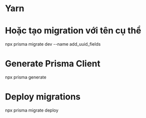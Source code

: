 # Yarn 

# Hoặc tạo migration với tên cụ thể
npx prisma migrate dev --name add_uuid_fields

# Generate Prisma Client
npx prisma generate

# Deploy migrations
npx prisma migrate deploy

